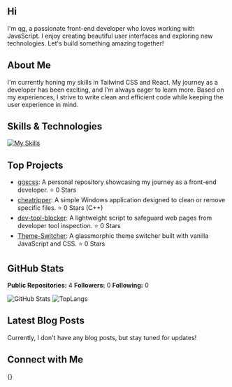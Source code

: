 ## Hi

I'm qg, a passionate front-end developer who loves working with JavaScript. I enjoy creating beautiful user interfaces and exploring new technologies. Let's build something amazing together!

## About Me

I'm currently honing my skills in Tailwind CSS and React. My journey as a developer has been exciting, and I'm always eager to learn more. Based on my experiences, I strive to write clean and efficient code while keeping the user experience in mind.

## Skills & Technologies

[![My Skills](https://skillicons.dev/icons?i=html,scss,figma,react,vue,flutter&perline=3)](https://skillicons.dev)

## Top Projects

- [qgscss](https://github.com/qgscss/qgscss): A personal repository showcasing my journey as a front-end developer. ⭐️ 0 Stars
- [cheatripper](https://github.com/qgscss/cheatripper): A simple Windows application designed to clean or remove specific files. ⭐️ 0 Stars (C++)
- [dev-tool-blocker](https://github.com/qgscss/dev-tool-blocker): A lightweight script to safeguard web pages from developer tool inspection. ⭐️ 0 Stars
- [Theme-Switcher](https://github.com/qgscss/Theme-Switcher): A glassmorphic theme switcher built with vanilla JavaScript and CSS. ⭐️ 0 Stars

## GitHub Stats

 **Public Repositories:** 4
 **Followers:** 0
 **Following:** 0

![GitHub Stats](https://github-readme-stats.vercel.app/api?username=qgscss&show_icons=true&theme=radical)
![TopLangs](https://github-readme-stats.vercel.app/api/top-langs/?username=qgscss&theme=synthwave&show_icons=true&hide_border=true&layout=compact)

## Latest Blog Posts

Currently, I don't have any blog posts, but stay tuned for updates!

## Connect with Me

{}
